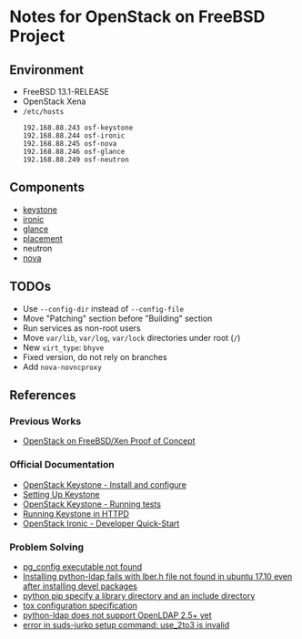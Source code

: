 Notes for OpenStack on FreeBSD Project
======================================

Environment
-----------

- FreeBSD 13.1-RELEASE
- OpenStack Xena
- `/etc/hosts`
    ```
    192.168.88.243 osf-keystone
    192.168.88.244 osf-ironic
    192.168.88.245 osf-nova
    192.168.88.246 osf-glance
    192.168.88.249 osf-neutron
    ```

Components
----------

- [keystone](keystone.md)
- [ironic](ironic.md)
- [glance](glance.md)
- [placement](placement.md)
- neutron
- [nova](nova.md)

TODOs
-----

- Use `--config-dir` instead of `--config-file`
- Move "Patching" section before "Building" section
- Run services as non-root users
- Move `var/lib`, `var/log`, `var/lock` directories under root (`/`)
- New `virt_type`: `bhyve`
- Fixed version, do not rely on branches
- Add `nova-novncproxy`

References
----------

### Previous Works

- [OpenStack on FreeBSD/Xen Proof of Concept](http://empt1e.blogspot.com/2015/06/openstack-on-freebsdxen-proof-of-concept.html)

### Official Documentation

- [OpenStack Keystone - Install and configure](https://docs.openstack.org/keystone/xena/install/keystone-install-ubuntu.html#keystone-install-configure-ubuntu)
- [Setting Up Keystone](https://docs.openstack.org/keystone/latest/contributor/set-up-keystone.html)
- [OpenStack Keystone - Running tests](https://docs.openstack.org/keystone/latest/contributor/testing-keystone.html#)
- [Running Keystone in HTTPD](https://docs.openstack.org/keystone/ocata/apache-httpd.html)
- [OpenStack Ironic - Developer Quick-Start](https://docs.openstack.org/ironic/latest/contributor/dev-quickstart.html)

### Problem Solving

- [pg_config executable not found](https://stackoverflow.com/questions/11618898/pg-config-executable-not-found)
- [Installing python-ldap fails with lber.h file not found in ubuntu 17.10 even after installing devel packages](https://stackoverflow.com/questions/56506294/installing-python-ldap-fails-with-lber-h-file-not-found-in-ubuntu-17-10-even-aft)
- [python pip specify a library directory and an include directory](https://stackoverflow.com/questions/18783390/python-pip-specify-a-library-directory-and-an-include-directory)
- [tox configuration specification](https://tox.wiki/en/latest/config.html)
- [python-ldap does not support OpenLDAP 2.5+ yet](https://github.com/python-ldap/python-ldap/issues/445#issuecomment-983513451)
- [error in suds-jurko setup command: use_2to3 is invalid](https://github.com/andersinno/suds-jurko/issues/6)